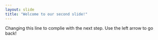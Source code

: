 ```yaml
---
layout: slide
title: "Welcome to our second slide!"
---
```

Changing this line to complie with the next step.
Use the left arrow to go back!
